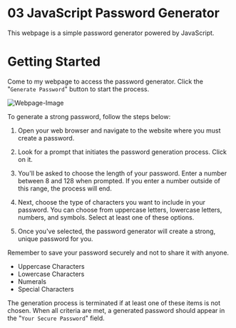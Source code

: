 # 03 JavaScript Password Generator 


This webpage is a simple password generator powered by JavaScript. 


# Getting Started

Come to my webpage to access the password generator. Click the "`Generate Password`" button to start the process. 

![Webpage-Image](./Assets/03-javascript-homework-demo.png)

To generate a strong password, follow the steps below:

1. Open your web browser and navigate to the website where you must create a password.

2. Look for a prompt that initiates the password generation process. Click on it.

3. You'll be asked to choose the length of your password. Enter a number between 8 and 128 when prompted. If you enter a number outside of this range, the process will end.

4. Next, choose the type of characters you want to include in your password. You can choose from uppercase letters, lowercase letters, numbers, and symbols. Select at least one of these options.

5. Once you've selected, the password generator will create a strong, unique password for you.

Remember to save your password securely and not to share it with anyone.
* Uppercase Characters
* Lowercase Characters
* Numerals
* Special Characters

The generation process is terminated if at least one of these items is not chosen. When all criteria are met, a generated password should appear in the "`Your Secure Password`" field.
